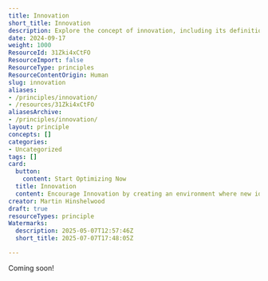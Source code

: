 ```yaml
---
title: Innovation
short_title: Innovation
description: Explore the concept of innovation, including its definition, importance, and impact on progress across industries. Content will be available soon.
date: 2024-09-17
weight: 1000
ResourceId: 31Zki4xCtFO
ResourceImport: false
ResourceType: principles
ResourceContentOrigin: Human
slug: innovation
aliases:
- /principles/innovation/
- /resources/31Zki4xCtFO
aliasesArchive:
- /principles/innovation/
layout: principle
concepts: []
categories:
- Uncategorized
tags: []
card:
  button:
    content: Start Optimizing Now
  title: Innovation
  content: Encourage Innovation by creating an environment where new ideas and approaches are explored to solve challenges and create value.
creator: Martin Hinshelwood
draft: true
resourceTypes: principle
Watermarks:
  description: 2025-05-07T12:57:46Z
  short_title: 2025-07-07T17:48:05Z

---
```

Coming soon!
